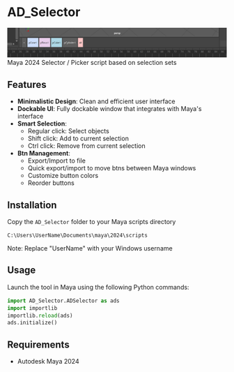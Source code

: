 # AD_Selector
<img src="screenshots/ads_1.png" width="1200" alt="Description">
Maya 2024 Selector / Picker script based on selection sets

## Features

- **Minimalistic Design**: Clean and efficient user interface
- **Dockable UI**: Fully dockable window that integrates with Maya's interface
- **Smart Selection**:
  - Regular click: Select objects
  - Shift click: Add to current selection
  - Ctrl click: Remove from current selection
- **Btn Management**:
  - Export/Import to file
  - Quick export/import to move btns between Maya windows
  - Customize button colors
  - Reorder buttons

## Installation

Copy the `AD_Selector` folder to your Maya scripts directory
   ```
   C:\Users\UserName\Documents\maya\2024\scripts
   ```
   Note: Replace "UserName" with your Windows username
## Usage

Launch the tool in Maya using the following Python commands:

```python
import AD_Selector.ADSelector as ads
import importlib
importlib.reload(ads)
ads.initialize()
```

## Requirements

- Autodesk Maya 2024
